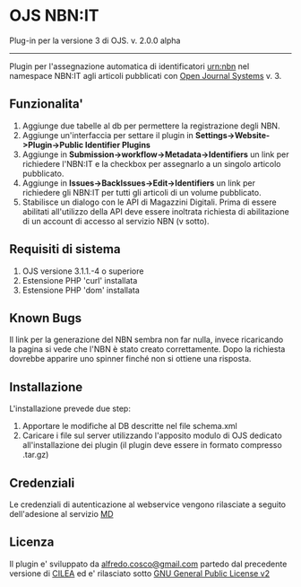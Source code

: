 OJS NBN:IT
===========
Plug-in per la versione 3 di OJS.
v. 2.0.0 alpha

------------

Plugin per l'assegnazione automatica di identificatori [urn:nbn](http://www.depositolegale.it/national-bibliography-number/) nel namespace NBN:IT agli articoli pubblicati con [Open Journal Systems](http://pkp.sfu.ca/?q=ojs) v. 3.

Funzionalita'
-------------
1. Aggiunge due tabelle al db per permettere la registrazione degli NBN.
2. Aggiunge un'interfaccia per settare il plugin in **Settings->Website->Plugin->Public Identifier Plugins**
3. Aggiunge in **Submission->workflow->Metadata->Identifiers** un link per richiedere l'NBN:IT e la checkbox per assegnarlo a un singolo articolo pubblicato.
4. Aggiunge in **Issues->BackIssues->Edit->Identifiers** un link per richiedere gli NBN:IT per tutti gli articoli di un volume pubblicato.
5. Stabilisce un dialogo con le API di Magazzini Digitali. Prima di essere abilitati all'utilizzo della API deve essere inoltrata richiesta di abilitazione di un account di accesso al servizio NBN (v sotto).

Requisiti di sistema
--------------------
1. OJS versione 3.1.1.-4 o superiore
2. Estensione PHP 'curl' installata
3. Estensione PHP 'dom' installata 

Known Bugs
---------------
Il link per la generazione del NBN sembra non far nulla, invece ricaricando la pagina si vede che l'NBN è stato creato correttamente.
Dopo la richiesta dovrebbe apparire uno spinner finché non si ottiene una risposta.

Installazione  
-------------
L'installazione prevede due step:
1. Apportare le modifiche al DB descritte nel file schema.xml
2. Caricare i file sul server utilizzando l'apposito modulo di OJS dedicato all'installazione dei plugin (il plugin deve essere in formato compresso .tar.gz)

Credenziali
-----------
Le credenziali di autenticazione al webservice vengono rilasciate a seguito dell'adesione al servizio [MD](http://www.depositolegale.it/nbn-flusso-di-lavoro/)

Licenza
-------
Il plugin e' sviluppato da alfredo.cosco@gmail.com partedo dal precedente versione di [CILEA](http://www.cilea.it) ed e' rilasciato sotto [GNU General Public License v2](http://www.gnu.org/licenses/gpl-2.0.html)
